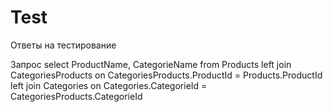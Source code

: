 # Test
Ответы на тестирование

Запрос
select ProductName, CategorieName from Products
left join CategoriesProducts on CategoriesProducts.ProductId = Products.ProductId
left join Categories on Categories.CategorieId = CategoriesProducts.CategorieId
